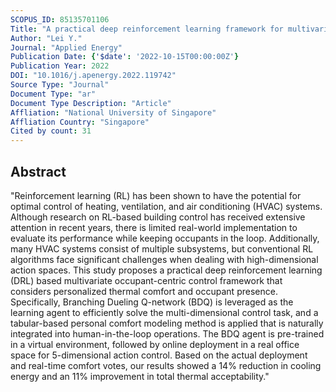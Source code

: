 ```yaml
---
SCOPUS_ID: 85135701106
Title: "A practical deep reinforcement learning framework for multivariate occupant-centric control in buildings"
Author: "Lei Y."
Journal: "Applied Energy"
Publication Date: {'$date': '2022-10-15T00:00:00Z'}
Publication Year: 2022
DOI: "10.1016/j.apenergy.2022.119742"
Source Type: "Journal"
Document Type: "ar"
Document Type Description: "Article"
Affliation: "National University of Singapore"
Affliation Country: "Singapore"
Cited by count: 31
---
```


## Abstract
"Reinforcement learning (RL) has been shown to have the potential for optimal control of heating, ventilation, and air conditioning (HVAC) systems. Although research on RL-based building control has received extensive attention in recent years, there is limited real-world implementation to evaluate its performance while keeping occupants in the loop. Additionally, many HVAC systems consist of multiple subsystems, but conventional RL algorithms face significant challenges when dealing with high-dimensional action spaces. This study proposes a practical deep reinforcement learning (DRL) based multivariate occupant-centric control framework that considers personalized thermal comfort and occupant presence. Specifically, Branching Dueling Q-network (BDQ) is leveraged as the learning agent to efficiently solve the multi-dimensional control task, and a tabular-based personal comfort modeling method is applied that is naturally integrated into human-in-the-loop operations. The BDQ agent is pre-trained in a virtual environment, followed by online deployment in a real office space for 5-dimensional action control. Based on the actual deployment and real-time comfort votes, our results showed a 14% reduction in cooling energy and an 11% improvement in total thermal acceptability."
